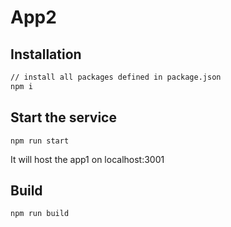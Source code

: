 # App2

## Installation

```bash
// install all packages defined in package.json
npm i
```

## Start the service

```
npm run start
```

It will host the app1 on localhost:3001


## Build

```
npm run build
```